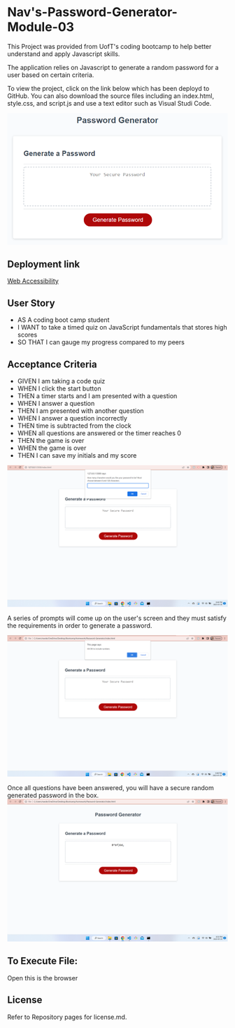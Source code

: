 # Nav's-Password-Generator-Module-03

This Project was provided from UofT's coding bootcamp to help better understand and apply Javascript skills.

The application relies on Javascript to generate a random password for a user based on certain criteria.

To view the project, click on the link below which has been deployd to GitHub. You can also download the source files including an index.html, style.css, and script.js
and use a text editor such as Visual Studi Code.

![Webpage](./assets/03-javascript-homework-demo.png)

## Deployment link

[Web Accessibility](https://navaulakh24.github.io/Password-Generator/)

## User Story
- AS A coding boot camp student
- I WANT to take a timed quiz on JavaScript fundamentals that stores high scores
- SO THAT I can gauge my progress compared to my peers

## Acceptance Criteria

- GIVEN I am taking a code quiz
- WHEN I click the start button
- THEN a timer starts and I am presented with a question
- WHEN I answer a question
- THEN I am presented with another question
- WHEN I answer a question incorrectly
- THEN time is subtracted from the clock
- WHEN all questions are answered or the timer reaches 0
- THEN the game is over
- WHEN the game is over
- THEN I can save my initials and my score



![Webpage](./assets/Screenshot%20(3).png)

A series of prompts will come up on the user's screen and they must satisfy the requirements in order to generate a password.

![Webpage](./assets/Screenshot%20(4).png)

Once all questions have been answered, you will have a secure random generated password in the box.
![Webpage](./assets/Screenshot%20(5).png)

## To Execute File:
Open this is the browser

## License

Refer to Repository pages for license.md.